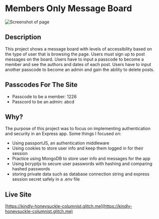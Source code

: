 # Members Only Message Board
![Screenshot of page](/public/images/Screenshot%202024-06-19%20at%2010.19.43 PM.png "visual of page")

## Description
This project shows a message board with levels of accessibility based on the type of user that is browsing the page. Users must sign up to post messages on the board. Users have to input a passcode to become a member and see the authors and dates of each post. Users have to input another passcode to become an admin and gain the ability to delete posts.

## Passcodes For The Site
* Passcode to be a member: 1226
* Passcord to be an admin: abcd

## Why?
The purpose of this project was to focus on implementing authentication and security in an Express app. Some things I focused on:
* Using passportJS, an authentication middleware
* Using cookies to store user info and keep them logged in for their session
* Practice using MongoDB to store user info and messages for the app
* Using bcryptjs to secure user passwords with hashing and comparing hashed passwords
* storing private data such as database connection string and express session secret safely in a .env file

## Live Site
[https://kindly-honeysuckle-columnist.glitch.me](https://kindly-honeysuckle-columnist.glitch.me)